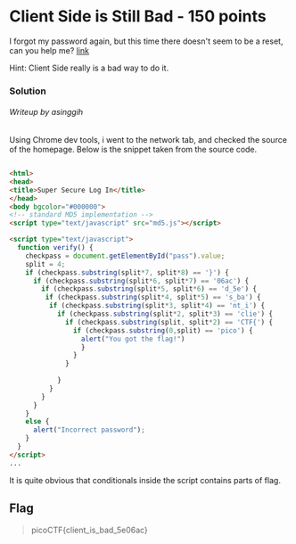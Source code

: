 # Client Side is Still Bad - 150 points

I forgot my password again, but this time there doesn't seem to be a reset, can you help me? [link](http://2018shell1.picoctf.com:8420)

Hint: Client Side really is a bad way to do it.

### Solution
###### Writeup by asinggih

Using Chrome dev tools, i went to the network tab, and checked the source of the homepage. Below is the snippet taken from the source code. 

```HTML

<html>
<head>
<title>Super Secure Log In</title>
</head>
<body bgcolor="#000000">
<!-- standard MD5 implementation -->
<script type="text/javascript" src="md5.js"></script>

<script type="text/javascript">
  function verify() {
    checkpass = document.getElementById("pass").value;
    split = 4;
    if (checkpass.substring(split*7, split*8) == '}') {
      if (checkpass.substring(split*6, split*7) == '06ac') {
        if (checkpass.substring(split*5, split*6) == 'd_5e') {
         if (checkpass.substring(split*4, split*5) == 's_ba') {
          if (checkpass.substring(split*3, split*4) == 'nt_i') {
            if (checkpass.substring(split*2, split*3) == 'clie') {
              if (checkpass.substring(split, split*2) == 'CTF{') {
                if (checkpass.substring(0,split) == 'pico') {
                  alert("You got the flag!")
                  }
                }
              }
      
            }
          }
        }
      }
    }
    else {
      alert("Incorrect password");
    }
  }
</script>
...

```
It is quite obvious that conditionals inside the script contains parts of flag. 


## Flag
>picoCTF{client_is_bad_5e06ac}

